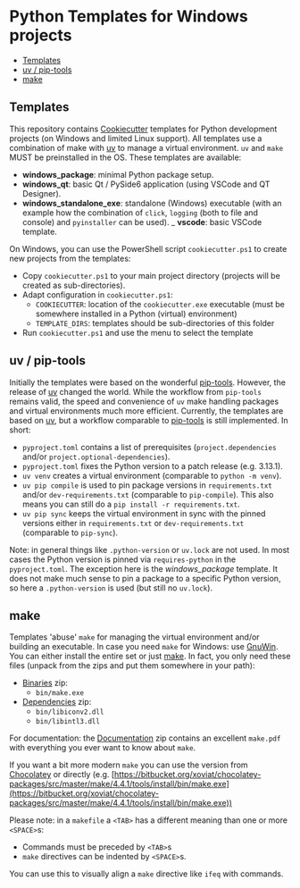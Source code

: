 # Python Templates for Windows projects

- [Templates](#templates)
- [uv / pip-tools](#uv--pip-tools)
- [make](#make)

## Templates

This repository contains [Cookiecutter](https://cookiecutter.readthedocs.io/) templates for Python development projects (on Windows and limited Linux support). All templates use a combination of make with [uv](https://docs.astral.sh/uv/) to manage a virtual environment. `uv` and `make` MUST be preinstalled in the OS. These templates are available:

- __windows_package__: minimal Python package setup.
- __windows_qt__: basic Qt / PySide6 application (using VSCode and QT Designer).
- __windows_standalone_exe__: standalone (Windows) executable (with an example how the combination of `click`, `logging` (both to file and console) and `pyinstaller` can be used).
_ __vscode__: basic VSCode template.

On Windows, you can use the PowerShell script `cookiecutter.ps1` to create new projects from the templates:

- Copy `cookiecutter.ps1` to your main project directory (projects will be created as sub-directories).
- Adapt configuration in `cookiecutter.ps1`:
  - `COOKIECUTTER`: location of the `cookiecutter.exe` executable (must be somewhere installed in a Python (virtual) environment)
  - `TEMPLATE_DIRS`: templates should be sub-directories of this folder
- Run `cookiecutter.ps1` and use the menu to select the template

## uv / pip-tools

Initially the templates were based on the wonderful [pip-tools](https://pip-tools.readthedocs.io/en/latest/). However, the release of [uv](https://docs.astral.sh/uv/) changed the world. While the workflow from `pip-tools` remains valid, the speed and convenience of `uv` make handling packages and virtual environments much more efficient. Currently, the templates are based on [uv](https://docs.astral.sh/uv/), but a workflow comparable to [pip-tools](https://pip-tools.readthedocs.io/en/latest/) is still implemented. In short:

- `pyproject.toml` contains a list of prerequisites (`project.dependencies` and/or `project.optional-dependencies`).
- `pyproject.toml` fixes the Python version to a patch release (e.g. 3.13.1).
- `uv venv` creates a virtual environment (comparable to `python -m venv`).
- `uv pip compile` is used to pin package versions in `requirements.txt` and/or `dev-requirements.txt` (comparable to `pip-compile`). This also means you can still do a `pip install -r requirements.txt`.
- `uv pip sync` keeps the virtual environment in sync with the pinned versions either in `requirements.txt` or `dev-requirements.txt` (comparable to `pip-sync`).

Note: in general things like `.python-version` or `uv.lock` are not used. In most cases the Python version is pinned via `requires-python` in the `pyproject.toml`. The exception here is the *windows_package* template. It does not make much sense to pin a package to a specific Python version, so here a `.python-version` is used (but still no `uv.lock`).

## make

Templates 'abuse' `make` for managing the virtual environment and/or building an executable. In case you need `make` for Windows: use [GnuWin](http://gnuwin32.sourceforge.net/). You can either install the entire set or just [make](http://gnuwin32.sourceforge.net/packages/make.htm). In fact, you only need these files (unpack from the zips and put them somewhere in your path):

- [Binaries](http://gnuwin32.sourceforge.net/downlinks/make-bin-zip.php) zip:
  - `bin/make.exe`
- [Dependencies](http://gnuwin32.sourceforge.net/downlinks/make-dep-zip.php) zip:
  - `bin/libiconv2.dll`
  - `bin/libintl3.dll`

For documentation: the [Documentation](http://gnuwin32.sourceforge.net/downlinks/make-doc-zip.php) zip contains an excellent `make.pdf` with everything you ever want to know about `make`.

If you want a bit more modern `make` you can use the version from [Chocolatey](https://community.chocolatey.org/packages/make) or directly (e.g. [https://bitbucket.org/xoviat/chocolatey-packages/src/master/make/4.4.1/tools/install/bin/make.exe](https://bitbucket.org/xoviat/chocolatey-packages/src/master/make/4.4.1/tools/install/bin/make.exe))

Please note: in a `makefile` a `<TAB>` has a different meaning than one or more `<SPACE>`s:

- Commands must be preceded by `<TAB>`s
- `make` directives can be indented by `<SPACE>`s.

You can use this to visually align a `make` directive like `ifeq` with commands.
